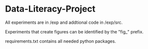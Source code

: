 # Data-Literacy-Project

All experiments are in /exp and addtional code in /exp/src.

Experiments that create figures can be identified by the "fig_" prefix.

requirements.txt contains all needed python packages.
